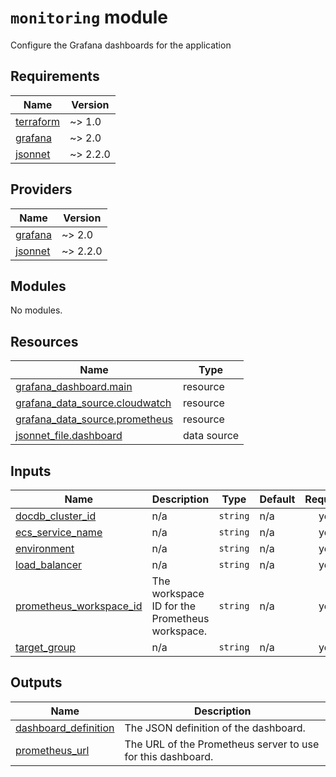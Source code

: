 # `monitoring` module

Configure the Grafana dashboards for the application

<!-- BEGINNING OF PRE-COMMIT-TERRAFORM DOCS HOOK -->
## Requirements

| Name | Version |
|------|---------|
| <a name="requirement_terraform"></a> [terraform](#requirement\_terraform) | ~> 1.0 |
| <a name="requirement_grafana"></a> [grafana](#requirement\_grafana) | ~> 2.0 |
| <a name="requirement_jsonnet"></a> [jsonnet](#requirement\_jsonnet) | ~> 2.2.0 |

## Providers

| Name | Version |
|------|---------|
| <a name="provider_grafana"></a> [grafana](#provider\_grafana) | ~> 2.0 |
| <a name="provider_jsonnet"></a> [jsonnet](#provider\_jsonnet) | ~> 2.2.0 |

## Modules

No modules.

## Resources

| Name | Type |
|------|------|
| [grafana_dashboard.main](https://registry.terraform.io/providers/grafana/grafana/latest/docs/resources/dashboard) | resource |
| [grafana_data_source.cloudwatch](https://registry.terraform.io/providers/grafana/grafana/latest/docs/resources/data_source) | resource |
| [grafana_data_source.prometheus](https://registry.terraform.io/providers/grafana/grafana/latest/docs/resources/data_source) | resource |
| [jsonnet_file.dashboard](https://registry.terraform.io/providers/alxrem/jsonnet/latest/docs/data-sources/file) | data source |

## Inputs

| Name | Description | Type | Default | Required |
|------|-------------|------|---------|:--------:|
| <a name="input_docdb_cluster_id"></a> [docdb\_cluster\_id](#input\_docdb\_cluster\_id) | n/a | `string` | n/a | yes |
| <a name="input_ecs_service_name"></a> [ecs\_service\_name](#input\_ecs\_service\_name) | n/a | `string` | n/a | yes |
| <a name="input_environment"></a> [environment](#input\_environment) | n/a | `string` | n/a | yes |
| <a name="input_load_balancer"></a> [load\_balancer](#input\_load\_balancer) | n/a | `string` | n/a | yes |
| <a name="input_prometheus_workspace_id"></a> [prometheus\_workspace\_id](#input\_prometheus\_workspace\_id) | The workspace ID for the Prometheus workspace. | `string` | n/a | yes |
| <a name="input_target_group"></a> [target\_group](#input\_target\_group) | n/a | `string` | n/a | yes |

## Outputs

| Name | Description |
|------|-------------|
| <a name="output_dashboard_definition"></a> [dashboard\_definition](#output\_dashboard\_definition) | The JSON definition of the dashboard. |
| <a name="output_prometheus_url"></a> [prometheus\_url](#output\_prometheus\_url) | The URL of the Prometheus server to use for this dashboard. |
<!-- END OF PRE-COMMIT-TERRAFORM DOCS HOOK -->
